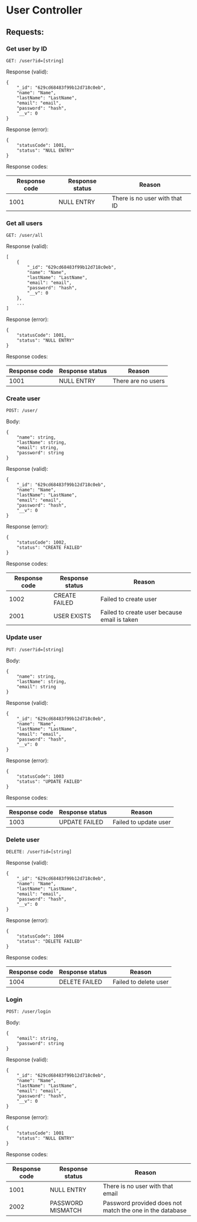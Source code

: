# User Controller

## Requests:

### Get user by ID

```GET: /user?id=[string]```

Response (valid):
```
{
    "_id": "629cd68483f99b12d718c0eb",
    "name": "Name",
    "lastName": "LastName",
    "email": "email",
    "password": "hash",
    "__v": 0
}
```

Response (error):
```
{
    "statusCode": 1001,
    "status": "NULL ENTRY"
}
```

Response codes:

| Response code | Response status | Reason |
|---|---|---|
| 1001 | NULL ENTRY | There is no user with that ID |

### Get all users

```GET: /user/all```

Response (valid):
```
[
    {
        "_id": "629cd68483f99b12d718c0eb",
        "name": "Name",
        "lastName": "LastName",
        "email": "email",
        "password": "hash",
        "__v": 0
    },
    ...
]
```

Response (error):
```
{
    "statusCode": 1001,
    "status": "NULL ENTRY"
}
```

Response codes:

| Response code | Response status | Reason |
|---|---|---|
| 1001 | NULL ENTRY | There are no users |

### Create user

```POST: /user/```

Body: 
```
{
    "name": string,
    "lastName": string,
    "email": string,
    "password": string
}
```

Response (valid):
```
{
    "_id": "629cd68483f99b12d718c0eb",
    "name": "Name",
    "lastName": "LastName",
    "email": "email",
    "password": "hash",
    "__v": 0
}
```

Response (error):
```
{
    "statusCode": 1002,
    "status": "CREATE FAILED"
}
```

Response codes:

| Response code | Response status | Reason |
|---|---|---|
| 1002 | CREATE FAILED | Failed to create user |
| 2001 | USER EXISTS | Failed to create user because email is taken |

### Update user

```PUT: /user?id=[string]```

Body:
```
{
    "name": string,
    "lastName": string,
    "email": string
}
```

Response (valid):
```
{
    "_id": "629cd68483f99b12d718c0eb",
    "name": "Name",
    "lastName": "LastName",
    "email": "email",
    "password": "hash",
    "__v": 0
}
```

Response (error):
```
{
    "statusCode": 1003
    "status": "UPDATE FAILED"
}
```

Response codes:

| Response code | Response status | Reason |
|---|---|---|
| 1003 | UPDATE FAILED | Failed to update user |

### Delete user

```DELETE: /user?id=[string]```

Response (valid):
```
{
    "_id": "629cd68483f99b12d718c0eb",
    "name": "Name",
    "lastName": "LastName",
    "email": "email",
    "password": "hash",
    "__v": 0
}
```

Response (error):
```
{
    "statusCode": 1004
    "status": "DELETE FAILED"
}
```

Response codes:

| Response code | Response status | Reason |
|---|---|---|
| 1004 | DELETE FAILED | Failed to delete user |

### Login

```POST: /user/login```

Body:
```
{
    "email": string,
    "password": string
}
```

Response (valid):
```
{
    "_id": "629cd68483f99b12d718c0eb",
    "name": "Name",
    "lastName": "LastName",
    "email": "email",
    "password": "hash",
    "__v": 0
}
```

Response (error):
```
{
    "statusCode": 1001
    "status": "NULL ENTRY"
}
```

Response codes:

| Response code | Response status | Reason |
|---|---|---|
| 1001 | NULL ENTRY | There is no user with that email |
| 2002 | PASSWORD MISMATCH | Password provided does not match the one in the database |